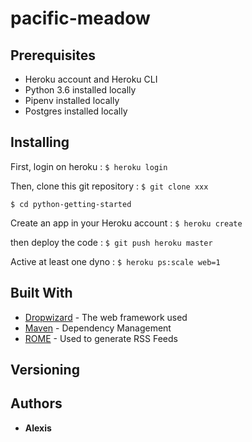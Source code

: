 # pacific-meadow

## Prerequisites

* Heroku account and Heroku CLI
* Python 3.6 installed locally
* Pipenv installed locally
* Postgres installed locally

## Installing

First, login on heroku : ```$ heroku login```

Then, clone this git repository : ```$ git clone xxx```

```$ cd python-getting-started```

Create an app in your Heroku account : ```$ heroku create```

then deploy the code : ```$ git push heroku master```

Active at least one dyno : ```$ heroku ps:scale web=1```

## Built With

* [Dropwizard](http://www.dropwizard.io/1.0.2/docs/) - The web framework used
* [Maven](https://maven.apache.org/) - Dependency Management
* [ROME](https://rometools.github.io/rome/) - Used to generate RSS Feeds

## Versioning


## Authors

* **Alexis**
